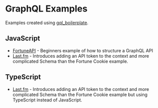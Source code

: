 # GraphQL Examples

Examples created using [gql_boilerplate](https://github.com/matt-riley/gql_boilerplate).

## JavaScript

- [FortuneAPI](./js/fortune-api) - Beginners example of how to structure a GraphQL API
- [Last.fm](./js/lastfm/) - Introduces adding an API token to the context and more complicated Schema than the Fortune Cookie example.

## TypeScript

- [Last.fm](./typescript/lastfm/) - Introduces adding an API token to the context and more complicated Schema than the Fortune Cookie example but using TypeScript instead of JavaScript.
 